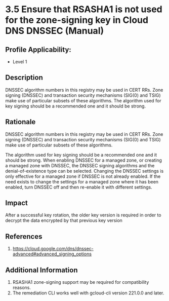 # 3.5 Ensure that RSASHA1 is not used for the zone-signing key in Cloud DNS DNSSEC (Manual)

## Profile Applicability:

- Level 1

## Description

DNSSEC algorithm numbers in this registry may be used in CERT RRs. Zone signing (DNSSEC) and transaction security mechanisms (SIG(0) and TSIG) make use of particular subsets of these algorithms. The algorithm used for key signing should be a recommended one and it should be strong.

## Rationale

DNSSEC algorithm numbers in this registry may be used in CERT RRs. Zone signing (DNSSEC) and transaction security mechanisms (SIG(0) and TSIG) make use of particular subsets of these algorithms.  

The algorithm used for key signing should be a recommended one and it should be strong. When enabling DNSSEC for a managed zone, or creating a managed zone with DNSSEC, the DNSSEC signing algorithms and the denial-of-existence type can be selected. Changing the DNSSEC settings is only effective for a managed zone if DNSSEC is not already enabled. If the need exists to change the settings for a managed zone where it has been enabled, turn DNSSEC off and then re-enable it with different settings.

## Impact

After a successful key rotation, the older key version is required in order to decrypt the
data encrypted by that previous key version

## References

1. https://cloud.google.com/dns/dnssec-advanced#advanced_signing_options

## Additional Information

1. RSASHA1 zone-signing support may be required for compatibility reasons.
2. The remediation CLI works well with gcloud-cli version 221.0.0 and later.